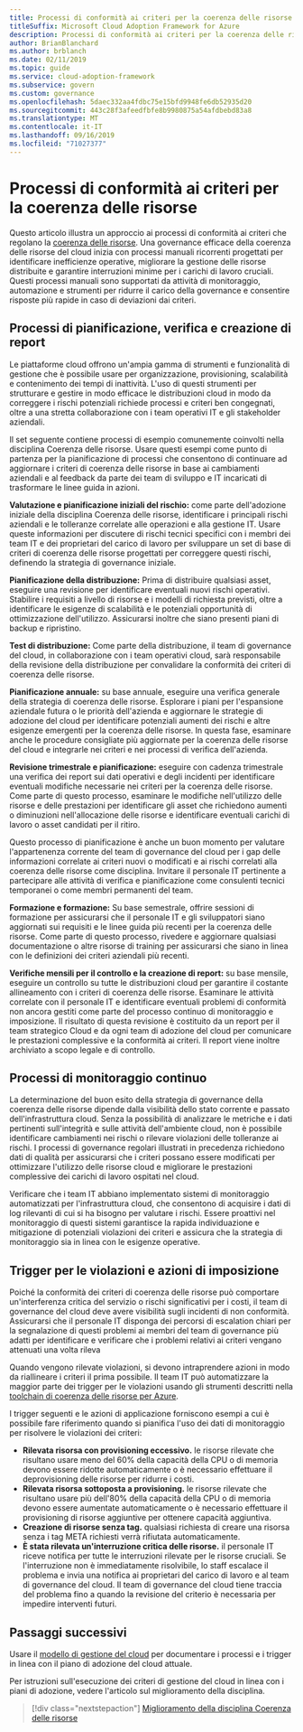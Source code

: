 ```yaml
---
title: Processi di conformità ai criteri per la coerenza delle risorse
titleSuffix: Microsoft Cloud Adoption Framework for Azure
description: Processi di conformità ai criteri per la coerenza delle risorse
author: BrianBlanchard
ms.author: brblanch
ms.date: 02/11/2019
ms.topic: guide
ms.service: cloud-adoption-framework
ms.subservice: govern
ms.custom: governance
ms.openlocfilehash: 5daec332aa4fdbc75e15bfd9948fe6db52935d20
ms.sourcegitcommit: 443c28f3afeedfbfe8b9980875a54afdbebd83a8
ms.translationtype: MT
ms.contentlocale: it-IT
ms.lasthandoff: 09/16/2019
ms.locfileid: "71027377"
---
```

# <a name="resource-consistency-policy-compliance-processes"></a>Processi di conformità ai criteri per la coerenza delle risorse

Questo articolo illustra un approccio ai processi di conformità ai criteri che regolano la [coerenza delle risorse](./index.md). Una governance efficace della coerenza delle risorse del cloud inizia con processi manuali ricorrenti progettati per identificare inefficienze operative, migliorare la gestione delle risorse distribuite e garantire interruzioni minime per i carichi di lavoro cruciali. Questi processi manuali sono supportati da attività di monitoraggio, automazione e strumenti per ridurre il carico della governance e consentire risposte più rapide in caso di deviazioni dai criteri.

## <a name="planning-review-and-reporting-processes"></a>Processi di pianificazione, verifica e creazione di report

Le piattaforme cloud offrono un'ampia gamma di strumenti e funzionalità di gestione che è possibile usare per organizzazione, provisioning, scalabilità e contenimento dei tempi di inattività. L'uso di questi strumenti per strutturare e gestire in modo efficace le distribuzioni cloud in modo da correggere i rischi potenziali richiede processi e criteri ben congegnati, oltre a una stretta collaborazione con i team operativi IT e gli stakeholder aziendali.

Il set seguente contiene processi di esempio comunemente coinvolti nella disciplina Coerenza delle risorse. Usare questi esempi come punto di partenza per la pianificazione di processi che consentono di continuare ad aggiornare i criteri di coerenza delle risorse in base ai cambiamenti aziendali e al feedback da parte dei team di sviluppo e IT incaricati di trasformare le linee guida in azioni.

**Valutazione e pianificazione iniziali del rischio:** come parte dell'adozione iniziale della disciplina Coerenza delle risorse, identificare i principali rischi aziendali e le tolleranze correlate alle operazioni e alla gestione IT. Usare queste informazioni per discutere di rischi tecnici specifici con i membri dei team IT e dei proprietari del carico di lavoro per sviluppare un set di base di criteri di coerenza delle risorse progettati per correggere questi rischi, definendo la strategia di governance iniziale.

**Pianificazione della distribuzione:** Prima di distribuire qualsiasi asset, eseguire una revisione per identificare eventuali nuovi rischi operativi. Stabilire i requisiti a livello di risorse e i modelli di richiesta previsti, oltre a identificare le esigenze di scalabilità e le potenziali opportunità di ottimizzazione dell'utilizzo. Assicurarsi inoltre che siano presenti piani di backup e ripristino.

**Test di distribuzione:** Come parte della distribuzione, il team di governance del cloud, in collaborazione con i team operativi cloud, sarà responsabile della revisione della distribuzione per convalidare la conformità dei criteri di coerenza delle risorse.

**Pianificazione annuale:** su base annuale, eseguire una verifica generale della strategia di coerenza delle risorse. Esplorare i piani per l'espansione aziendale futura o le priorità dell'azienda e aggiornare le strategie di adozione del cloud per identificare potenziali aumenti dei rischi e altre esigenze emergenti per la coerenza delle risorse. In questa fase, esaminare anche le procedure consigliate più aggiornate per la coerenza delle risorse del cloud e integrarle nei criteri e nei processi di verifica dell'azienda.

**Revisione trimestrale e pianificazione:** eseguire con cadenza trimestrale una verifica dei report sui dati operativi e degli incidenti per identificare eventuali modifiche necessarie nei criteri per la coerenza delle risorse. Come parte di questo processo, esaminare le modifiche nell'utilizzo delle risorse e delle prestazioni per identificare gli asset che richiedono aumenti o diminuzioni nell'allocazione delle risorse e identificare eventuali carichi di lavoro o asset candidati per il ritiro.

Questo processo di pianificazione è anche un buon momento per valutare l'appartenenza corrente del team di governance del cloud per i gap delle informazioni correlate ai criteri nuovi o modificati e ai rischi correlati alla coerenza delle risorse come disciplina. Invitare il personale IT pertinente a partecipare alle attività di verifica e pianificazione come consulenti tecnici temporanei o come membri permanenti del team.

**Formazione e formazione:** Su base semestrale, offrire sessioni di formazione per assicurarsi che il personale IT e gli sviluppatori siano aggiornati sui requisiti e le linee guida più recenti per la coerenza delle risorse. Come parte di questo processo, rivedere e aggiornare qualsiasi documentazione o altre risorse di training per assicurarsi che siano in linea con le definizioni dei criteri aziendali più recenti.

**Verifiche mensili per il controllo e la creazione di report:** su base mensile, eseguire un controllo su tutte le distribuzioni cloud per garantire il costante allineamento con i criteri di coerenza delle risorse. Esaminare le attività correlate con il personale IT e identificare eventuali problemi di conformità non ancora gestiti come parte del processo continuo di monitoraggio e imposizione. Il risultato di questa revisione è costituito da un report per il team strategico Cloud e da ogni team di adozione del cloud per comunicare le prestazioni complessive e la conformità ai criteri. Il report viene inoltre archiviato a scopo legale e di controllo.

## <a name="ongoing-monitoring-processes"></a>Processi di monitoraggio continuo

La determinazione del buon esito della strategia di governance della coerenza delle risorse dipende dalla visibilità dello stato corrente e passato dell'infrastruttura cloud. Senza la possibilità di analizzare le metriche e i dati pertinenti sull'integrità e sulle attività dell'ambiente cloud, non è possibile identificare cambiamenti nei rischi o rilevare violazioni delle tolleranze ai rischi. I processi di governance regolari illustrati in precedenza richiedono dati di qualità per assicurarsi che i criteri possano essere modificati per ottimizzare l'utilizzo delle risorse cloud e migliorare le prestazioni complessive dei carichi di lavoro ospitati nel cloud.

Verificare che i team IT abbiano implementato sistemi di monitoraggio automatizzati per l'infrastruttura cloud, che consentono di acquisire i dati di log rilevanti di cui si ha bisogno per valutare i rischi. Essere proattivi nel monitoraggio di questi sistemi garantisce la rapida individuazione e mitigazione di potenziali violazioni dei criteri e assicura che la strategia di monitoraggio sia in linea con le esigenze operative.

## <a name="violation-triggers-and-enforcement-actions"></a>Trigger per le violazioni e azioni di imposizione

Poiché la conformità dei criteri di coerenza delle risorse può comportare un'interferenza critica del servizio o rischi significativi per i costi, il team di governance del cloud deve avere visibilità sugli incidenti di non conformità. Assicurarsi che il personale IT disponga dei percorsi di escalation chiari per la segnalazione di questi problemi ai membri del team di governance più adatti per identificare e verificare che i problemi relativi ai criteri vengano attenuati una volta rileva

Quando vengono rilevate violazioni, si devono intraprendere azioni in modo da riallineare i criteri il prima possibile. Il team IT può automatizzare la maggior parte dei trigger per le violazioni usando gli strumenti descritti nella [toolchain di coerenza delle risorse per Azure](./toolchain.md).

I trigger seguenti e le azioni di applicazione forniscono esempi a cui è possibile fare riferimento quando si pianifica l'uso dei dati di monitoraggio per risolvere le violazioni dei criteri:

- **Rilevata risorsa con provisioning eccessivo.** le risorse rilevate che risultano usare meno del 60% della capacità della CPU o di memoria devono essere ridotte automaticamente o è necessario effettuare il deprovisioning delle risorse per ridurre i costi.
- **Rilevata risorsa sottoposta a provisioning.** le risorse rilevate che risultano usare più dell'80% della capacità della CPU o di memoria devono essere aumentate automaticamente o è necessario effettuare il provisioning di risorse aggiuntive per ottenere capacità aggiuntiva.
- **Creazione di risorse senza tag.** qualsiasi richiesta di creare una risorsa senza i tag META richiesti verrà rifiutata automaticamente.
- **È stata rilevata un'interruzione critica delle risorse.** il personale IT riceve notifica per tutte le interruzioni rilevate per le risorse cruciali. Se l'interruzione non è immediatamente risolvibile, lo staff escalace il problema e invia una notifica ai proprietari del carico di lavoro e al team di governance del cloud. Il team di governance del cloud tiene traccia del problema fino a quando la revisione del criterio è necessaria per impedire interventi futuri.

## <a name="next-steps"></a>Passaggi successivi

Usare il [modello di gestione del cloud](./template.md) per documentare i processi e i trigger in linea con il piano di adozione del cloud attuale.

Per istruzioni sull'esecuzione dei criteri di gestione del cloud in linea con i piani di adozione, vedere l'articolo sul miglioramento della disciplina.

> [!div class="nextstepaction"]
> [Miglioramento della disciplina Coerenza delle risorse](./discipline-improvement.md)
